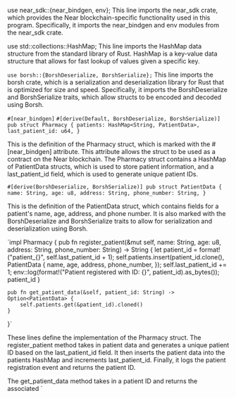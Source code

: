 
use near_sdk::{near_bindgen, env};
This line imports the near_sdk crate, which provides the Near blockchain-specific functionality used in this program. Specifically, it imports the near_bindgen and env modules from the near_sdk crate.


use std::collections::HashMap;
This line imports the HashMap data structure from the standard library of Rust. HashMap is a key-value data structure that allows for fast lookup of values given a specific key.


`use borsh::{BorshDeserialize, BorshSerialize};`
This line imports the borsh crate, which is a serialization and deserialization library for Rust that is optimized for size and speed. Specifically, it imports the BorshDeserialize and BorshSerialize traits, which allow structs to be encoded and decoded using Borsh.


`#[near_bindgen]`
`#[derive(Default, BorshDeserialize, BorshSerialize)]
pub struct Pharmacy {
    patients: HashMap<String, PatientData>,
    last_patient_id: u64,
}`

This is the definition of the Pharmacy struct, which is marked with the #[near_bindgen] attribute. This attribute allows the struct to be used as a contract on the Near blockchain. The Pharmacy struct contains a HashMap of PatientData structs, which is used to store patient information, and a last_patient_id field, which is used to generate unique patient IDs.


`#[derive(BorshDeserialize, BorshSerialize)]
pub struct PatientData {
    name: String,
    age: u8,
    address: String,
    phone_number: String,
}`

This is the definition of the PatientData struct, which contains fields for a patient's name, age, address, and phone number. It is also marked with the BorshDeserialize and BorshSerialize traits to allow for serialization and deserialization using Borsh.


`impl Pharmacy {
    pub fn register_patient(&mut self, name: String, age: u8, address: String, phone_number: String) -> String {
        let patient_id = format!("patient_{}", self.last_patient_id + 1);
        self.patients.insert(patient_id.clone(), PatientData {
            name,
            age,
            address,
            phone_number,
        });
        self.last_patient_id += 1;
        env::log(format!("Patient registered with ID: {}", patient_id).as_bytes());
        patient_id
    }

    pub fn get_patient_data(&self, patient_id: String) -> Option<PatientData> {
        self.patients.get(&patient_id).cloned()
    }
}`

These lines define the implementation of the Pharmacy struct. The register_patient method takes in patient data and generates a unique patient ID based on the last_patient_id field. It then inserts the patient data into the patients HashMap and increments last_patient_id. Finally, it logs the patient registration event and returns the patient ID.

The get_patient_data method takes in a patient ID and returns the associated `